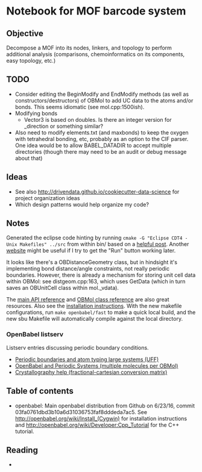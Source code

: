 Notebook for MOF barcode system
========

Objective
---------
Decompose a MOF into its nodes, linkers, and topology to perform additional analysis (comparisons, chemoinformatics on its components, easy topology, etc.)


TODO
----
* Consider editing the BeginModify and EndModify methods (as well as constructors/destructors) of OBMol to add UC data to the atoms and/or bonds.  This seems idiomatic (see mol.cpp:1500ish).
* Modifying bonds
	* Vector3 is based on doubles.  Is there an integer version for _direction or something similar?
* Also need to modify elements.txt (and maxbonds) to keep the oxygen with tetrahedral bonding, etc, probably as an option to the CIF parser.  One idea would be to allow BABEL_DATADIR to accept multiple directories (though there may need to be an audit or debug message about that)


Ideas
-----
* See also <http://drivendata.github.io/cookiecutter-data-science> for project organization ideas
* Which design patterns would help organize my code?


Notes
-----
Generated the eclipse code hinting by running `cmake -G "Eclipse CDT4 - Unix Makefiles" ../src` from within bin/ based on a [helpful post](http://stackoverflow.com/questions/11645575/importing-a-cmake-project-into-eclipse-cdt).  Another [website](http://www.badprog.com/c-eclipse-installation-of-c-c-development-tools-cdt-and-cygwin-for-windows) might be useful if I try to get the "Run" button working later.

It looks like there's a OBDistanceGeometry class, but in hindsight it's implementing bond distance/angle constraints, not really periodic boundaries.  However, there is already a mechanism for storing unit cell data within OBMol: see distgeom.cpp:163, which uses GetData (which in turn saves an OBUnitCell class within mol._vdata).

The [main API reference](http://openbabel.org/dev-api/namespaceOpenBabel.shtml) and [OBMol class reference](http://openbabel.org/dev-api/classOpenBabel_1_1OBMol.shtml) are also great resources.  Also see the [installation instructions](https://openbabel.org/docs/dev/Installation/install.html#local-build).  With the new makefile configurations, run `make openbabel/fast` to make a quick local build, and the new sbu Makefile will automatically compile against the local directory.

### OpenBabel listserv
Listserv entries discussing periodic boundary conditions.

* [Periodic boundaries and atom typing large systems (UFF)](https://www.mail-archive.com/openbabel-discuss@lists.sourceforge.net/msg02002.html)
* [OpenBabel and Periodic Systems (multiple molecules per OBMol)](https://sourceforge.net/p/openbabel/mailman/message/7048390/)
* [Crystallography help (fractional-cartesian conversion matrix)](https://sourceforge.net/p/openbabel/mailman/message/7049196/)


Table of contents
-----------------
* openbabel: Main openbabel distribution from Github on 6/23/16, commit 03fa0761dbd3b10a6d31036753faf8dddeda7ac5.  See <http://openbabel.org/wiki/Install_(Cygwin)> for installation instructions and <http://openbabel.org/wiki/Developer:Cpp_Tutorial> for the C++ tutorial.


Reading
-------
* 

